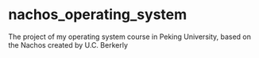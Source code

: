 nachos_operating_system
=======================

The project of my operating system course in Peking University, based on the Nachos created by U.C. Berkerly